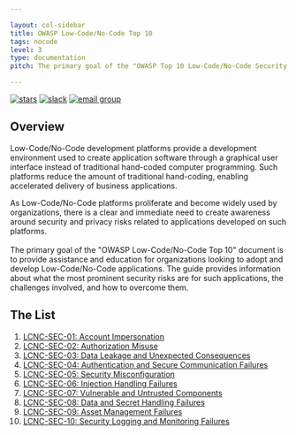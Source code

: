 ```yaml
---

layout: col-sidebar
title: OWASP Low-Code/No-Code Top 10
tags: nocode
level: 3
type: documentation
pitch: The primary goal of the "OWASP Top 10 Low-Code/No-Code Security Risks" document is to provide assistance and education for organizations looking to adopt and develop Low-Code/No-Code applications. The guide provides information about what are the most prominent security risks for such applications, the challenges involved, and how to overcome them.

---
```


[![stars](https://img.shields.io/github/stars/OWASP/www-project-top-10-low-code-no-code-security-risks?icon=github&style=social)](https://github.com/OWASP/www-project-top-10-low-code-no-code-security-risks)
[![slack](https://img.shields.io/badge/slack-nocode-purple?logo=slack)](https://owasp.slack.com/archives/C02C6RU6G10)
[![email group](https://img.shields.io/badge/group-nocode-red?logo=Gmail)](https://groups.google.com/g/owasp-no-code-low-code)

## Overview
Low-Code/No-Code development platforms provide a development environment used to create application software through a graphical user interface instead of traditional hand-coded computer programming. 
Such platforms reduce the amount of traditional hand-coding, enabling accelerated delivery of business applications. 

As Low-Code/No-Code platforms proliferate and become widely used by organizations, there is a clear and immediate need to create awareness around security and privacy risks related to applications developed on such platforms.
<br>
<br>
The primary goal of the "OWASP Low-Code/No-Code Top 10" document is to provide assistance and education for organizations looking to adopt and develop Low-Code/No-Code applications. 
The guide provides information about what the most prominent security risks are for such applications, the challenges involved, and how to overcome them.

## The List

1. [LCNC-SEC-01: Account Impersonation](content/2022/en/LCNC-SEC-01-Account-Impersonation)
2. [LCNC-SEC-02: Authorization Misuse](content/2022/en/LCNC-SEC-02-Authorization-Misuse)
3. [LCNC-SEC-03: Data Leakage and Unexpected Consequences](content/2022/en/LCNC-SEC-03-Data-Leakage-and-Unexpected-Consequences)
4. [LCNC-SEC-04: Authentication and Secure Communication Failures](content/2022/en/LCNC-SEC-04-Authentication-and-Secure-Communication-Failures)
5. [LCNC-SEC-05: Security Misconfiguration](content/2022/en/LCNC-SEC-05-Security-Misconfiguration)
6. [LCNC-SEC-06: Injection Handling Failures](content/2022/en/LCNC-SEC-06-Injection-Handling-Failures)
7. [LCNC-SEC-07: Vulnerable and Untrusted Components](content/2022/en/LCNC-SEC-07-Vulnerable-and-Untrusted-Components)
8. [LCNC-SEC-08: Data and Secret Handling Failures](content/2022/en/LCNC-SEC-08-Data-and-Secret-Handling-Failures)
9. [LCNC-SEC-09: Asset Management Failures](content/2022/en/LCNC-SEC-09-Asset-Management-Failures)
10. [LCNC-SEC-10: Security Logging and Monitoring Failures](content/2022/en/LCNC-SEC-10-Security-Logging-and-Monitoring-Failures)
